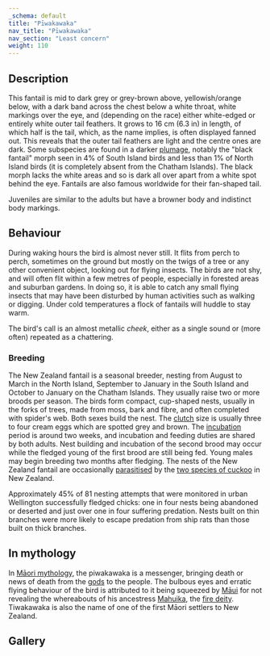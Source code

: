 ```yaml
---
_schema: default
title: "Pīwakawaka"
nav_title: "Pīwakawaka"
nav_section: "Least concern"
weight: 110
---
```

                                   



 

Description
---------------

This fantail is mid to dark grey or grey-brown above, yellowish/orange below, with a dark band across the chest below a white throat, white markings over the eye, and (depending on the race) either white-edged or entirely white outer tail feathers. It grows to 16 cm (6.3 in) in length, of which half is the tail, which, as the name implies, is often displayed fanned out. This reveals that the outer tail feathers are light and the centre ones are dark. Some subspecies are found in a darker [plumage](https://en.wikipedia.org/wiki/Plumage), notably the "black fantail" morph seen in 4% of South Island birds and less than 1% of North Island birds (it is completely absent from the Chatham Islands). The black morph lacks the white areas and so is dark all over apart from a white spot behind the eye. Fantails are also famous worldwide for their fan-shaped tail.

Juveniles are similar to the adults but have a browner body and indistinct body markings.

Behaviour
-------------

During waking hours the bird is almost never still. It flits from perch to perch, sometimes on the ground but mostly on the twigs of a tree or any other convenient object, looking out for flying insects. The birds are not shy, and will often flit within a few metres of people, especially in forested areas and suburban gardens. In doing so, it is able to catch any small flying insects that may have been disturbed by human activities such as walking or digging. Under cold temperatures a flock of fantails will huddle to stay warm.

The bird's call is an almost metallic _cheek_, either as a single sound or (more often) repeated as a chattering.

### Breeding

The New Zealand fantail is a seasonal breeder, nesting from August to March in the North Island, September to January in the South Island and October to January on the Chatham Islands. They usually raise two or more broods per season. The birds form compact, cup-shaped nests, usually in the forks of trees, made from moss, bark and fibre, and often completed with spider's web. Both sexes build the nest. The [clutch](https://en.wikipedia.org/wiki/Clutch_(eggs)) size is usually three to four cream eggs which are spotted grey and brown. The [incubation](https://en.wikipedia.org/wiki/Avian_incubation) period is around two weeks, and incubation and feeding duties are shared by both adults. Nest building and incubation of the second brood may occur while the fledged young of the first brood are still being fed. Young males may begin breeding two months after fledging. The nests of the New Zealand fantail are occasionally [parasitised](https://en.wikipedia.org/wiki/Brood_parasite) by the [two species of cuckoo](https://en.wikipedia.org/wiki/List_of_birds_of_New_Zealand#Cuckoos) in New Zealand.

Approximately 45% of 81 nesting attempts that were monitored in urban Wellington successfully fledged chicks: one in four nests being abandoned or deserted and just over one in four suffering predation. Nests built on thin branches were more likely to escape predation from ship rats than those built on thick branches.

In mythology
----------------

In [Māori mythology](https://en.wikipedia.org/wiki/M%C4%81ori_mythology), the piwakawaka is a messenger, bringing death or news of death from the [gods](https://en.wikipedia.org/wiki/Family_tree_of_the_M%C4%81ori_gods) to the people. The bulbous eyes and erratic flying behaviour of the bird is attributed to it being squeezed by [Māui](https://en.wikipedia.org/wiki/M%C4%81ui_(mythology)) for not revealing the whereabouts of his ancestress [Mahuika](https://en.wikipedia.org/wiki/Mahuika), the [fire deity](https://en.wikipedia.org/wiki/Fire_god). Tiwakawaka is also the name of one of the first Māori settlers to New Zealand.

Gallery
-----------

